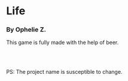 <h1>Life</h1>
<h3>By Ophelie Z.</h3>

<p>This game is fully made with the help of beer.</p>
<br>
<br>
<p>PS: The project name is susceptible to change.</p>